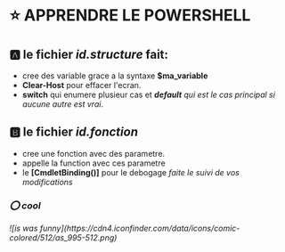 # :star: APPRENDRE LE POWERSHELL
## :a: le fichier *id.structure* fait:
* cree des variable grace a la syntaxe **$ma_variable**
* **Clear-Host** pour effacer l'ecran.
* **switch** qui enumere plusieur cas et <em> **default** qui est le cas principal si aucune autre est vrai</em>.
## :b: le fichier *id.fonction*
* cree une fonction avec des parametre.
* appelle la function avec ces parametre
* le **[CmdletBinding()]** pour le debogage <em> faite le suivi de vos modifications<em>
### <p>:o: *cool* </p> 
<p>![is was funny](https://cdn4.iconfinder.com/data/icons/comic-colored/512/as_995-512.png)</p>

